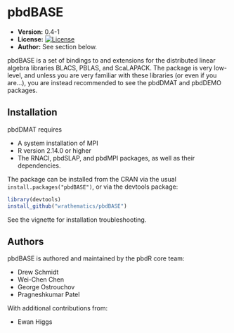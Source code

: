 # pbdBASE 

* **Version:** 0.4-1
* **License:** [![License](http://img.shields.io/badge/license-MPL%202-orange.svg?style=flat)](https://www.mozilla.org/MPL/2.0/)
* **Author:** See section below.


pbdBASE is a set of bindings to and extensions for the distributed
linear algebra libraries BLACS, PBLAS, and ScaLAPACK.
The package is very low-level, and unless you are very familiar
with these libraries (or even if you are...), you are instead
recommended to see the pbdDMAT and pbdDEMO packages.



## Installation

pbdDMAT requires
* A system installation of MPI
* R version 2.14.0 or higher
* The RNACI, pbdSLAP, and pbdMPI packages, as well as their dependencies.

The package can be installed from the CRAN via the usual
`install.packages("pbdBASE")`, or via the devtools package:

```r
library(devtools)
install_github("wrathematics/pbdBASE")
```

See the vignette for installation troubleshooting.



## Authors

pbdBASE is authored and maintained by the pbdR core team:
* Drew Schmidt
* Wei-Chen Chen
* George Ostrouchov
* Pragneshkumar Patel

With additional contributions from:
* Ewan Higgs

